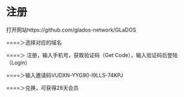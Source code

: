 #  注册

打开网站https://github.com/glados-network/GLaDOS

====＞选择对应的域名

====＞ 注册，输入手机号，获取验证码（Get Code），输入验证码后登陆（Login）

====＞输入邀请码VUDXN-YYG90-I9LLS-74KPJ

====＞兑换，可获得28天会员
